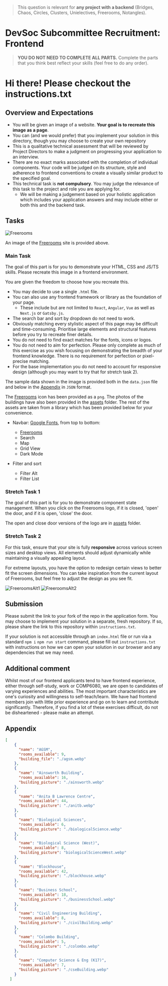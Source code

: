 > This question is relevant for **any project with a backend**
> (Bridges, Chaos, Circles, Clusters, Unielectives, Freerooms, Notangles).

# DevSoc Subcommittee Recruitment: Frontend
> **YOU DO NOT NEED TO COMPLETE ALL PARTS.** 
> Complete the parts that you think best reflect your skills (feel free to do any order).

# Hi there! Please checkout the instructions.txt

## Overview and Expectations

- You will be given an image of a website. **Your goal is to recreate this image as a page**.
- You can (and we would prefer) that you implement your solution in this directory, though you may choose to create your own repository
- This is a qualitative technical assessment that will be reviewed by Project Directors to make a judgment on progressing your application to an interview.
- There are no exact marks associated with the completion of individual components. Your code will be judged on its structure, style and adherence to frontend conventions to create a visually similar product to the specified goal.
- This technical task is **not compulsory**. You may judge the relevance of this task to the project and role you are applying for.
  - We will be making a judgement based on your holistic application which includes your application answers and may include either or both this and the backend task.

## Tasks

![Freerooms](./spec/Freerooms.png)

An image of the [Freerooms](https://freerooms.devsoc.app/) site is provided above.

### Main Task

The goal of this part is for you to demonstrate your HTML, CSS and JS/TS skills. Please recreate this image in a frontend environment.

You are given the freedom to choose how you recreate this.

- You may decide to use a single `.html` file.
- You can also use any frontend framework or library as the foundation of your page.
  - These include but are not limited to `React`, `Angular`, `Vue` as well as `Next.js` or `Gatsby.js`.
- The search bar and sort by dropdown do not need to work.
- Obviously matching every stylistic aspect of this page may be difficult and time-consuming. Prioritise large elements and structural features before you try to recreate finer details.
- You do not need to find exact matches for the fonts, icons or logos.
- You do not need to aim for perfection. Please only complete as much of this exercise as you wish focusing on demonstrating the breadth of your frontend knowledge. There is no requirement for perfection or pixel-precise matching.
- For the base implementation you do not need to account for responsive design (although you may want to try that for stretch task 2).

The sample data shown in the image is provided both in the `data.json` file and below in the [Appendix](#appendix) in `JSON` format.

The [Freerooms](./assets/freeroomsLogo.png) icon has been provided as a `png`. The photos of the buildings have also been provided in the [assets](./assets/) folder. The rest of the assets are taken from a library which has been provided below for your convenience.

- Navbar: [Google Fonts](https://fonts.google.com/icons), from top to bottom:
  - [Freerooms](./assets/freeroomsLogo.png)
  - Search
  - Map
  - Grid View
  - Dark Mode

- Filter and sort
  - Filter Alt
  - Filter List

### Stretch Task 1
The goal of this part is for you to demonstrate component state management. When you click on the Freerooms logo, if it is closed, 'open' the door, and if it is open, 'close' the door.

The open and close door versions of the logo are in [assets](./assets/) folder.

### Stretch Task 2
For this task, ensure that your site is fully **responsive** across various screen sizes and desktop views. All elements should adjust dynamically while maintaining a visually appealing layout.

For extreme layouts, you have the option to redesign certain views to better fit the screen dimensions. You can take inspiration from the current layout of Freerooms, but feel free to adjust the design as you see fit.

![FreeroomsAlt1](./spec//FreeroomsAlt1.png)
![FreeroomsAlt2](./spec//FreeroomsAlt2.png)

## Submission

Please submit the link to your fork of the repo in the application form. You may choose to implement your solution in a separate, fresh repository. If so, please share the link to this repository within `instructions.txt`.

If your solution is not accessible through an `index.html` file or run via a standard `npm i` `npm run start` command, please fill out `instructions.txt` with instructions on how we can open your solution in our browser and any dependencies that we may need.

## Additional comment

Whilst most of our frontend applicants tend to have frontend experience, either through self-study, work or COMP6080, we are open to candidates of varying experiences and abilities. The most important characteristics are one's curiosity and willingness to self-teach/learn. We have had frontend members join with little prior experience and go on to learn and contribute significantly. Therefore, if you find a lot of these exercises difficult, do not be disheartened - please make an attempt.

## Appendix

```json
[
    {
      "name": "AGSM",
      "rooms_available": 9,
      "building_file": "./agsm.webp"
    },
    {
      "name": "Ainsworth Building",
      "rooms_available": 16,
      "building_picture": "./ainsworth.webp"
    },
    {
      "name": "Anita B Lawrence Centre",
      "rooms_available": 44,
      "building_picture": "./anitb.webp"
    },
    {
      "name": "Biological Sciences",
      "rooms_available": 6,
      "building_picture": "./biologicalScience.webp"
    },
    {
      "name": "Biological Science (West)",
      "rooms_available": 8,
      "building_picture": "biologicalScienceWest.webp"
    },
    {
      "name": "Blockhouse",
      "rooms_available": 42,
      "building_picture": "./blockhouse.webp"
    },
    {
      "name": "Business School",
      "rooms_available": 18,
      "building_picture": "./businessSchool.webp"
    },
    {
      "name": "Civil Engineering Building",
      "rooms_available": 8,
      "building_picture": "./civilBuilding.webp"
    },
    {
      "name": "Colombo Building",
      "rooms_available": 5,
      "building_picture": "./colombo.webp"
    },
    {
      "name": "Computer Science & Eng (K17)",
      "rooms_available": 7,
      "building_picture": "./cseBuilding.webp"
    }
  ]
```
